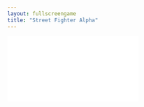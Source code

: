 ```yaml
---
layout: fullscreengame
title: "Street Fighter Alpha"
---
```

<embed src="src/" width="auto" height="auto" allowfullscreen>
